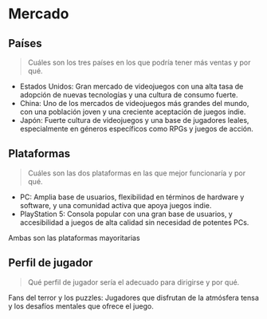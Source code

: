 # Mercado

## Países

> Cuáles son los tres países en los que podría tener más ventas y por qué.

- Estados Unidos: Gran mercado de videojuegos con una alta tasa de adopción de nuevas tecnologías y una cultura de consumo fuerte.
- China: Uno de los mercados de videojuegos más grandes del mundo, con una población joven y una creciente aceptación de juegos indie.
- Japón: Fuerte cultura de videojuegos y una base de jugadores leales, especialmente en géneros específicos como RPGs y juegos de acción.

## Plataformas

> Cuáles son las dos plataformas en las que mejor funcionaría y por qué.

- PC: Amplia base de usuarios, flexibilidad en términos de hardware y software, y una comunidad activa que apoya juegos indie.
- PlayStation 5: Consola popular con una gran base de usuarios, y accesibilidad a juegos de alta calidad sin necesidad de potentes PCs.

Ambas son las plataformas mayoritarias

## Perfil de jugador

> Qué perfil de jugador sería el adecuado para dirigirse y por qué.

Fans del terror y los puzzles: Jugadores que disfrutan de la atmósfera tensa y los desafíos mentales que ofrece el juego.
